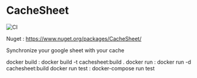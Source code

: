 # CacheSheet

![CI](https://github.com/etiennepierrot/CacheSheet/workflows/CI/badge.svg)

Nuget : https://www.nuget.org/packages/CacheSheet/

Synchronize your google sheet with your cache

docker build : docker build -t cachesheet:build .
docker run : docker run -d cachesheet:build
docker run test : docker-compose run test

